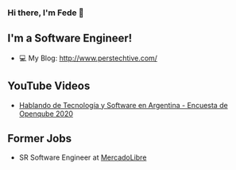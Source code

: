 ### Hi there, I'm Fede 👋

## I'm a Software Engineer!

- :computer: My Blog: http://www.perstechtive.com/

## YouTube Videos
- [Hablando de Tecnología y Software en Argentina - Encuesta de Openqube 2020](https://www.youtube.com/watch?v=yZiP0K9x6zM)

## Former Jobs
- SR Software Engineer at [MercadoLibre](https://github.com/mercadolibre)
